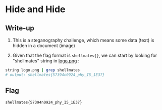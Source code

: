 # Hide and Hide

## Write-up

1. This is a steganography challenge, which means some data (text) is hidden in a document (image)

2. Given that the flag format is `shellmates{}`, we can start by looking for "shellmates" string in [logo.png]("../logo.png") :  

```bash
string logo.png | grep shellmates
# output: shellmates{57394n0924_phy_I5_1E37}
```

## Flag

`shellmates{57394n0924_phy_I5_1E37}`

